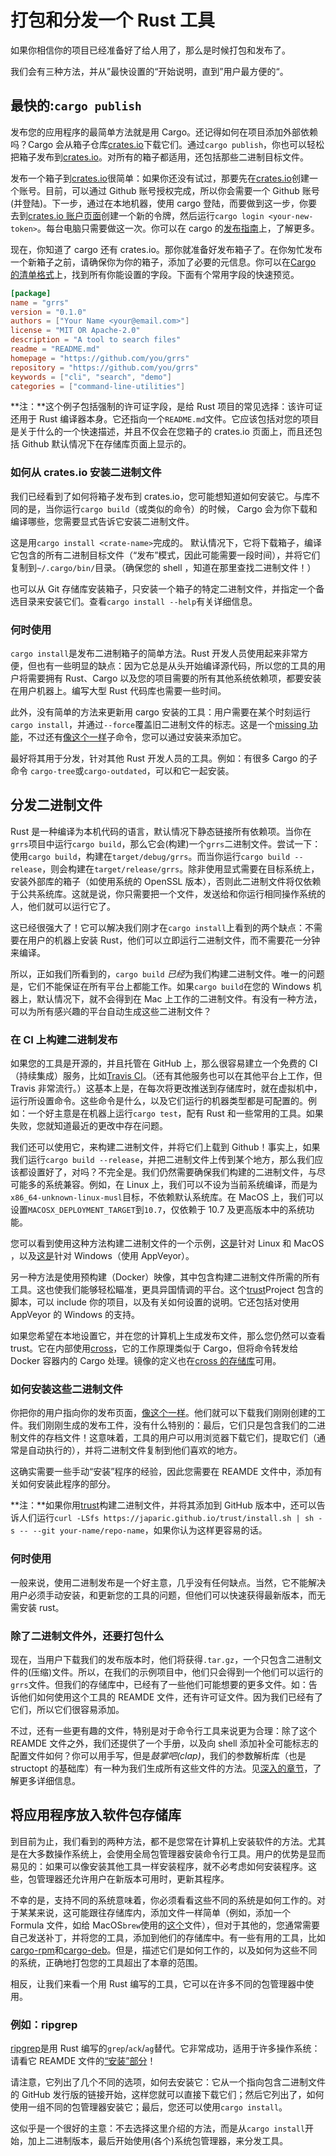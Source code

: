 # 打包和分发一个 Rust 工具

如果你相信你的项目已经准备好了给人用了，那么是时候打包和发布了。

我们会有三种方法，并从”最快设置的“开始说明，直到”用户最方便的“。

## 最快的:`cargo publish`

发布您的应用程序的最简单方法就是用 Cargo。还记得如何在项目添加外部依赖吗？Cargo 会从箱子仓库[crates.io]下载它们。通过`cargo publish`，你也可以轻松把箱子发布到[crates.io]。对所有的箱子都适用，还包括那些二进制目标文件。

发布一个箱子到[crates.io]很简单：如果你还没有试过，那要先在[crates.io]创建一个账号。目前，可以通过 Github 账号授权完成，所以你会需要一个 Github 账号(并登陆)。下一步，通过在本地机器，使用 cargo 登陆，而要做到这一步，你要去到[crates.io 账户页面][crates.io account page]创建一个新的令牌，然后运行`cargo login <your-new-token>`。每台电脑只需要做这一次。你可以在 cargo 的[发布指南][publishing guide]上，了解更多。

现在，你知道了 cargo 还有 crates.io。那你就准备好发布箱子了。在你匆忙发布一个新箱子之前，请确保你为你的箱子，添加了必要的元信息。你可以在[Cargo 的清单格式][cargo's manifest format]上，找到所有你能设置的字段。下面有个常用字段的快速预览。

```toml
[package]
name = "grrs"
version = "0.1.0"
authors = ["Your Name <your@email.com>"]
license = "MIT OR Apache-2.0"
description = "A tool to search files"
readme = "README.md"
homepage = "https://github.com/you/grrs"
repository = "https://github.com/you/grrs"
keywords = ["cli", "search", "demo"]
categories = ["command-line-utilities"]
```

<aside class="note">

**注：**这个例子包括强制的许可证字段，是给 Rust 项目的常见选择：该许可证还用于 Rust 编译器本身。它还指向一个`README.md`文件。它应该包括对您的项目是关于什么的一个快速描述，并且不仅会在您箱子的 crates.io 页面上，而且还包括 Github 默认情况下在存储库页面上显示的。

</aside>

[crates.io]: https://crates.io/
[crates.io account page]: https://crates.io/me
[publishing guide]: https://doc.rust-lang.org/1.31.0/cargo/reference/publishing.html
[cargo's manifest format]: https://doc.rust-lang.org/1.31.0/cargo/reference/manifest.html

### 如何从 crates.io 安装二进制文件

我们已经看到了如何将箱子发布到 crates.io，您可能想知道如何安装它。与库不同的是，当你运行`cargo build`（或类似的命令）的时候， Cargo 会为你下载和编译哪些，您需要显式告诉它安装二进制文件。

这是用`cargo install <crate-name>`完成的。 默认情况下，它将下载箱子，编译它包含的所有二进制目标文件（“发布”模式，因此可能需要一段时间），并将它们复制到`~/.cargo/bin/`目录。（确保您的 shell ，知道在那里查找二进制文件！）

也可以从 Git 存储库安装箱子，只安装一个箱子的特定二进制文件，并指定一个备选目录来安装它们。查看`cargo install --help`有关详细信息。

### 何时使用

`cargo install`是发布二进制箱子的简单方法。Rust 开发人员使用起来非常方便，但也有一些明显的缺点：因为它总是从头开始编译源代码，所以您的工具的用户将需要拥有 Rust、Cargo 以及您的项目需要的所有其他系统依赖项，都要安装在用户机器上。编写大型 Rust 代码库也需要一些时间。

此外，没有简单的方法来更新用 cargo 安装的工具：用户需要在某个时刻运行`cargo install`，并通过`--force`覆盖旧二进制文件的标志。这是一个[missing 功能][cargo-issue-2082]，不过还有[像这个一样][cargo-update]子命令，您可以通过安装来添加它。

[cargo-issue-2082]: https://github.com/rust-lang/cargo/issues/2082
[cargo-update]: https://crates.io/crates/cargo-update

最好将其用于分发，针对其他 Rust 开发人员的工具。例如：有很多 Cargo 的子命令 `cargo-tree`或`cargo-outdated`，可以和它一起安装。

## 分发二进制文件

Rust 是一种编译为本机代码的语言，默认情况下静态链接所有依赖项。当你在`grrs`项目中运行`cargo build`，那么它会(构建)一个`grrs`二进制文件。尝试一下：使用`cargo build`，构建在`target/debug/grrs`。而当你运行`cargo build --release`，则会构建在`target/release/grrs`。除非使用显式需要在目标系统上，安装外部库的箱子（如使用系统的 OpenSSL 版本），否则此二进制文件将仅依赖于公共系统库。这就是说，你只需要把一个文件，发送给和你运行相同操作系统的人，他们就可以运行它了。

这已经很强大了！它可以解决我们刚才在`cargo install`上看到的两个缺点：不需要在用户的机器上安装 Rust，他们可以立即运行二进制文件，而不需要花一分钟来编译。

所以，正如我们所看到的，`cargo build` *已经*为我们构建二进制文件。唯一的问题是，它们不能保证在所有平台上都能工作。如果`cargo build`在您的 Windows 机器上，默认情况下，就不会得到在 Mac 上工作的二进制文件。有没有一种方法，可以为所有感兴趣的平台自动生成这些二进制文件？

### 在 CI 上构建二进制发布

如果您的工具是开源的，并且托管在 GitHub 上，那么很容易建立一个免费的 CI（持续集成）服务，比如[Travis CI]。（还有其他服务也可以在其他平台上工作，但 Travis 非常流行。）这基本上是，在每次将更改推送到存储库时，就在虚拟机中，运行所设置命令。这些命令是什么，以及它们运行的机器类型都是可配置的。例如：一个好主意是在机器上运行`cargo test`，配有 Rust 和一些常用的工具。如果失败，您就知道最近的更改中存在问题。

[travis ci]: https://travis-ci.com/

我们还可以使用它，来构建二进制文件，并将它们上载到 Github！事实上，如果我们运行`cargo build --release`，并把二进制文件上传到某个地方，那么我们应该都设置好了，对吗？不完全是。我们仍然需要确保我们构建的二进制文件，与尽可能多的系统兼容。例如，在 Linux 上，我们可以不设为当前系统编译，而是为`x86_64-unknown-linux-musl`目标，不依赖默认系统库。在 MacOS 上，我们可以设置`MACOSX_DEPLOYMENT_TARGET`到`10.7`，仅依赖于 10.7 及更高版本中的系统功能。

您可以看到使用这种方法构建二进制文件的一个示例，[这是][wasm-pack-travis]针对 Linux 和 MacOS ，以及[这是][wasm-pack-appveyor]针对 Windows（使用 AppVeyor）。

[wasm-pack-travis]: https://github.com/rustwasm/wasm-pack/blob/51e6351c28fbd40745719e6d4a7bf26dadd30c85/.travis.yml#L74-L91
[wasm-pack-appveyor]: https://github.com/rustwasm/wasm-pack/blob/51e6351c28fbd40745719e6d4a7bf26dadd30c85/.appveyor.yml

另一种方法是使用预构建（Docker）映像，其中包含构建二进制文件所需的所有工具。这也使我们能够轻松瞄准，更具异国情调的平台。这个[trust]Project 包含的脚本，可以 include 你的项目，以及有关如何设置的说明。它还包括对使用 AppVeyor 的 Windows 的支持。

如果您希望在本地设置它，并在您的计算机上生成发布文件，那么您仍然可以查看 trust。它在内部使用[cross]，它的工作原理类似于 Cargo，但将命令转发给 Docker 容器内的 Cargo 处理。镜像的定义也在[cross 的存储库][cross]可用。

[trust]: https://github.com/japaric/trust
[cross]: https://github.com/rust-embedded/cross

### 如何安装这些二进制文件

你把你的用户指向你的发布页面，[像这个一样][wasm-pack-release]。他们就可以下载我们刚刚创建的工件。我们刚刚生成的发布工件，没有什么特别的：最后，它们只是包含我们的二进制文件的存档文件！这意味着，工具的用户可以用浏览器下载它们，提取它们（通常是自动执行的），并将二进制文件复制到他们喜欢的地方。

[wasm-pack-release]: https://github.com/rustwasm/wasm-pack/releases/tag/v0.5.1

这确实需要一些手动“安装”程序的经验，因此您需要在 REAMDE 文件中，添加有关如何安装此程序的部分。

<aside class="note">

**注：**如果你用[trust]构建二进制文件，并将其添加到 GitHub 版本中，还可以告诉人们运行`curl -LSfs https://japaric.github.io/trust/install.sh | sh -s -- --git your-name/repo-name`，如果你认为这样更容易的话。

</aside>

### 何时使用

一般来说，使用二进制发布是一个好主意，几乎没有任何缺点。当然，它不能解决用户必须手动安装，和更新您的工具的问题，但他们可以快速获得最新版本，而无需安装 rust。

### 除了二进制文件外，还要打包什么

现在，当用户下载我们的发布版本时，他们将获得`.tar.gz`，一个只包含二进制文件的(压缩)文件。所以，在我们的示例项目中，他们只会得到一个他们可以运行的`grrs`文件。但我们的存储库中，已经有了一些他们可能想要的更多文件。如：告诉他们如何使用这个工具的 REAMDE 文件，还有许可证文件。因为我们已经有了它们，所以它们很容易添加。

不过，还有一些更有趣的文件，特别是对于命令行工具来说更为合理：除了这个 REAMDE 文件之外，我们还提供了一个手册，以及向 shell 添加补全可能标志的配置文件如何？你可以用手写，但是*鼓掌吧(clap)*，我们的参数解析库（也是 structopt 的基础库）有一种为我们生成所有这些文件的方法。见[深入的章节][clap-man-pages]，了解更多详细信息。

[clap-man-pages]: ../in-depth/docs.zh.html

## 将应用程序放入软件包存储库

到目前为止，我们看到的两种方法，都不是您常在计算机上安装软件的方法。尤其是在大多数操作系统上，会使用全局包管理器安装命令行工具。用户的优势是显而易见的：如果可以像安装其他工具一样安装程序，就不必考虑如何安装程序。这些，包管理器还允许用户在新版本可用时，更新其程序。

不幸的是，支持不同的系统意味着，你必须看看这些不同的系统是如何工作的。对于某某来说，这可能跟往存储库内，添加文件一样简单（例如，添加一个 Formula 文件，如给 MacOS`brew`使用的[这个][rg-formula]文件），但对于其他的，您通常需要自己发送补丁，并将您的工具，添加到他们的存储库中。有一些有用的工具，比如[cargo-rpm](https://crates.io/crates/cargo-rpm)和[cargo-deb](https://crates.io/crates/cargo-deb)。但是，描述它们是如何工作的，以及如何为这些不同的系统，正确地打包您的工具超出了本章的范围。

[rg-formula]: https://github.com/BurntSushi/ripgrep/blob/31adff6f3c4bfefc9e77df40871f2989443e6827/pkg/brew/ripgrep-bin.rb

相反，让我们来看一个用 Rust 编写的工具，它可以在许多不同的包管理器中使用。

### 例如：ripgrep

[ripgrep]是用 Rust 编写的`grep`/`ack`/`ag`替代。它非常成功，适用于许多操作系统：请看它 REAMDE 文件的[“安装”部分][rg-install]！

请注意，它列出了几个不同的选项，如何去安装它：它从一个指向包含二进制文件的 GitHub 发行版的链接开始，这样您就可以直接下载它们；然后它列出了，如何使用一组不同的包管理器安装它；最后，您还可以使用`cargo install`。

这似乎是一个很好的主意：不去选择这里介绍的方法，而是从`cargo install`开始，加上二进制版本，最后开始使用(各个)系统包管理器，来分发工具。

[ripgrep]: https://github.com/BurntSushi/ripgrep
[rg-install]: https://github.com/BurntSushi/ripgrep/tree/31adff6f3c4bfefc9e77df40871f2989443e6827#installation
